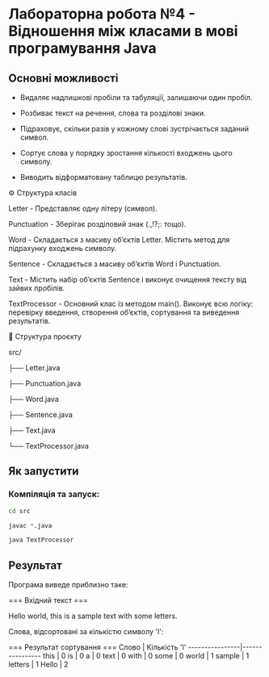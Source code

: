 # Лабораторна робота №4 - Відношення між класами в мові програмування Java

## Основні можливості

 - Видаляє надлишкові пробіли та табуляції, залишаючи один пробіл.

 - Розбиває текст на речення, слова та розділові знаки.

 - Підраховує, скільки разів у кожному слові зустрічається заданий символ.

 - Сортує слова у порядку зростання кількості входжень цього символу.

 - Виводить відформатовану таблицю результатів.

⚙️ Структура класів

Letter - Представляє одну літеру (символ).

Punctuation -	Зберігає розділовий знак (.,!?;: тощо).

Word - Складається з масиву об’єктів Letter. Містить метод для підрахунку входжень символу.

Sentence - Складається з масиву об’єктів Word і Punctuation.

Text - Містить набір об’єктів Sentence і виконує очищення тексту від зайвих пробілів.

TextProcessor - Основний клас із методом main(). Виконує всю логіку: перевірку введення, створення об’єктів, сортування та виведення результатів.

📂 Структура проєкту

src/

 ├── Letter.java
 
 ├── Punctuation.java
 
 ├── Word.java
 
 ├── Sentence.java
 
 ├── Text.java
 
 └── TextProcessor.java

## Як запустити

### Компіляція та запуск:

```bash
cd src
```

```bash
javac *.java
```

```bash
java TextProcessor
```


## Результат

Програма виведе приблизно таке:

=== Вхідний текст ===

Hello world, this is a sample text with some letters.

Слова, відсортовані за кількістю символу 'l':

=== Результат сортування ===
Слово           | Кiлькiсть 'l'
----------------|----------------
this            | 0
is              | 0
a               | 0
text            | 0
with            | 0
some            | 0
world           | 1
sample          | 1
letters         | 1
Hello           | 2

